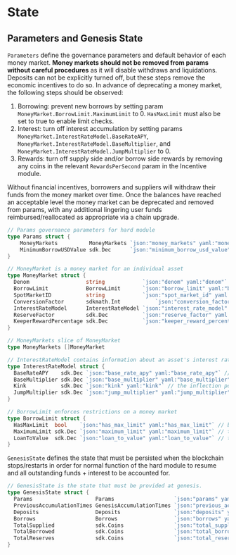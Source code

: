 <!--
order: 2
-->

# State

## Parameters and Genesis State

`Parameters` define the governance parameters and default behavior of each money market. **Money markets should not be removed from params without careful procedures** as it will disable withdraws and liquidations. Deposits can not be explicitly turned off, but these steps remove the economic incentives to do so. In advance of deprecating a money market, the following steps should be observed:

1. Borrowing: prevent new borrows by setting param `MoneyMarket.BorrowLimit.MaximumLimit` to 0. `HasMaxLimit` must also be set to true to enable limit checks.
2. Interest: turn off interest accumulation by setting params `MoneyMarket.InterestRateModel.BaseRateAPY`, `MoneyMarket.InterestRateModel.BaseMultiplier`, and `MoneyMarket.InterestRateModel.JumpMultiplier` to 0.
3. Rewards: turn off supply side and/or borrow side rewards by removing any coins in the relevant `RewardsPerSecond` param in the Incentive module.

Without financial incentives, borrowers and suppliers will withdraw their funds from the money market over time. Once the balances have reached an acceptable level the money market can be deprecated and removed from params, with any additional lingering user funds reimbursed/reallocated as appropriate via a chain upgrade.

```go
// Params governance parameters for hard module
type Params struct {
	MoneyMarkets          MoneyMarkets `json:"money_markets" yaml:"money_markets"`
	MinimumBorrowUSDValue sdk.Dec      `json:"minimum_borrow_usd_value" yaml:"minimum_borrow_usd_value"`
}

// MoneyMarket is a money market for an individual asset
type MoneyMarket struct {
  Denom                  string            `json:"denom" yaml:"denom"` // the denomination of the token for this money market
  BorrowLimit            BorrowLimit       `json:"borrow_limit" yaml:"borrow_limit"` // the borrow limits, if any, applied to this money market
  SpotMarketID           string            `json:"spot_market_id" yaml:"spot_market_id"` // the pricefeed market where price data is fetched
  ConversionFactor       sdkmath.Int           `json:"conversion_factor" yaml:"conversion_factor"` //the internal conversion factor for going from the smallest unit of a token to a whole unit (ie. 8 for BTC, 6 for BLACK, 18 for ETH)
  InterestRateModel      InterestRateModel `json:"interest_rate_model" yaml:"interest_rate_model"` // the model that determines the prevailing interest rate at each block
  ReserveFactor          sdk.Dec           `json:"reserve_factor" yaml:"reserve_factor"` // the percentage of interest that is accumulated by the protocol as reserves
  KeeperRewardPercentage sdk.Dec           `json:"keeper_reward_percentage" yaml:"keeper_reward_percentages"` // the percentage of a liquidation that is given to the keeper that liquidated the position
}

// MoneyMarkets slice of MoneyMarket
type MoneyMarkets []MoneyMarket

// InterestRateModel contains information about an asset's interest rate
type InterestRateModel struct {
  BaseRateAPY    sdk.Dec `json:"base_rate_apy" yaml:"base_rate_apy"` // the base rate of APY when borrows are zero. Ex. A value of "0.02" would signify an interest rate of 2% APY as the Y-intercept of the interest rate model for the money market. Note that internally, interest rates are stored as per-second interest.
  BaseMultiplier sdk.Dec `json:"base_multiplier" yaml:"base_multiplier"` // the percentage rate at which the interest rate APY increases for each percentage increase in borrow utilization. Ex. A value of "0.01" signifies that the APY interest rate increases by 1% for each additional percentage increase in borrow utilization.
  Kink           sdk.Dec `json:"kink" yaml:"kink"` // the inflection point at which the BaseMultiplier no longer applies and the JumpMultiplier does apply. For example, a value of "0.8" signifies that at 80% utilization, the JumpMultiplier applies
  JumpMultiplier sdk.Dec `json:"jump_multiplier" yaml:"jump_multiplier"` // same as BaseMultiplier, but only applied when utilization is above the Kink
}

// BorrowLimit enforces restrictions on a money market
type BorrowLimit struct {
  HasMaxLimit  bool    `json:"has_max_limit" yaml:"has_max_limit"` // boolean for if the money market has a max amount that can be borrowed, irrespective of utilization.
  MaximumLimit sdk.Dec `json:"maximum_limit" yaml:"maximum_limit"` // the maximum amount that can be borrowed for this money market, irrespective of utilization. Ignored if HasMaxLimit is false
  LoanToValue  sdk.Dec `json:"loan_to_value" yaml:"loan_to_value"` // the percentage amount of borrow power each unit of deposit accounts for. Ex. A value of "0.5" signifies that for $1 of supply of a particular asset, borrow limits will be increased by $0.5
}
```

`GenesisState` defines the state that must be persisted when the blockchain stops/restarts in order for normal function of the hard module to resume and all outstanding funds + interest to be accounted for.

```go
// GenesisState is the state that must be provided at genesis.
type GenesisState struct {
  Params                    Params                   `json:"params" yaml:"params"` // governance parameters
  PreviousAccumulationTimes GenesisAccumulationTimes `json:"previous_accumulation_times"  yaml:"previous_accumulation_times"` // stores the last time interest was calculated for a particular money market
  Deposits                  Deposits                 `json:"deposits" yaml:"deposits"` // stores existing deposits when the chain starts, if any
  Borrows                   Borrows                  `json:"borrows" yaml:"borrows"` // stores existing borrows when the chain starts, if any
  TotalSupplied             sdk.Coins                `json:"total_supplied" yaml:"total_supplied"` // stores the running total of supplied (deposits + interest) coins when the chain starts, if any
  TotalBorrowed             sdk.Coins                `json:"total_borrowed" yaml:"total_borrowed"` // stores the running total of borrowed coins when the chain starts, if any
  TotalReserves             sdk.Coins                `json:"total_reserves" yaml:"total_reserves"` // stores the running total of reserves when the chain starts, if any
}
```
